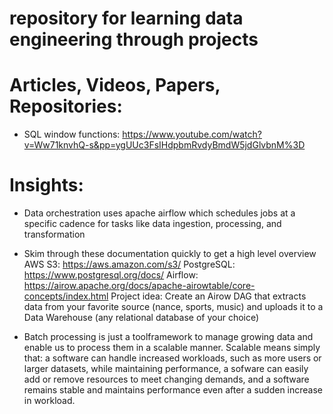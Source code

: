 # repository for learning data engineering through projects


# Articles, Videos, Papers, Repositories:
* SQL window functions: https://www.youtube.com/watch?v=Ww71knvhQ-s&pp=ygUUc3FsIHdpbmRvdyBmdW5jdGlvbnM%3D

# Insights:
* Data orchestration uses apache airflow which schedules jobs at a specific cadence for tasks like data ingestion, processing, and transformation
* Skim through these documentation quickly to get a high level overview
AWS S3: https://aws.amazon.com/s3/
PostgreSQL: https://www.postgresql.org/docs/
Airflow: https://airow.apache.org/docs/apache-airowtable/core-concepts/index.html
Project idea: Create an Airow DAG that extracts data from your favorite source (nance, sports, music) and
uploads it to a Data Warehouse (any relational database of your choice)

* Batch processing is just a toolframework to manage growing data and enable us to process them in a scalable manner. Scalable means simply that: a software can handle increased workloads, such as more users or larger datasets, while maintaining performance, a sofware can easily add or remove resources to meet changing demands, and a software remains stable and maintains performance even after a sudden increase in workload. 

